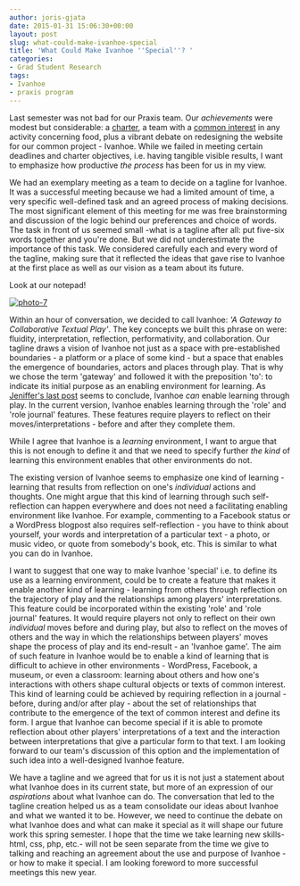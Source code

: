 ```yaml
---
author: joris-gjata
date: 2015-01-31 15:06:30+00:00
layout: post
slug: what-could-make-ivanhoe-special
title: 'What Could Make Ivanhoe ''Special''? '
categories:
- Grad Student Research
tags:
- Ivanhoe
- praxis program
---
```


Last semester was not bad for our Praxis team. Our _achievements_ were modest but considerable: a [charter](http://praxis.scholarslab.org/charter/charter-2014-2015/), a team with a [common interest](http://scholarslab.org/uncategorized/playing-with-toast-our-first-ivanhoe-game/) in any activity concerning food, plus a vibrant debate on redesigning the website for our common project - Ivanhoe. While we failed in meeting certain deadlines and charter objectives, i.e. having tangible visible results, I want to emphasize how productive _the process_ has been for us in my view.

We had an exemplary meeting as a team to decide on a tagline for Ivanhoe. It was a successful meeting because we had a limited amount of time, a very specific well-defined task and an agreed process of making decisions. The most significant element of this meeting for me was free brainstorming and discussion of the logic behind our preferences and choice of words. The task in front of us seemed small -what is a tagline after all: put five-six words together and you're done. But we did not underestimate the importance of this task. We considered carefully each and every word of the tagline, making sure that it reflected the ideas that gave rise to Ivanhoe at the first place as well as our vision as a team about its future.

Look at our notepad!

[![photo-7](http://static.scholarslab.org/wp-content/uploads/2015/01/photo-7-224x300.jpg)](http://static.scholarslab.org/wp-content/uploads/2015/01/photo-7.jpg)

Within an hour of conversation, we decided to call Ivanhoe: _'A Gateway to Collaborative Textual Play'_. The key concepts we built this phrase on were: fluidity, interpretation, reflection, performativity, and collaboration. Our tagline draws a vision of Ivanhoe not just as a space with pre-established boundaries - a platform or a place of some kind - but a space that enables the emergence of boundaries, actors and places through play. That is why we chose the term 'gateway' and followed it with the preposition 'to': to indicate its initial purpose as an enabling environment for learning. As [Jeniffer's last post](http://scholarslab.org/grad-student-research/can-ivanhoe-facilitate-playful-learning-both-in-and-out-of-the-classroom/) seems to conclude, Ivanhoe _can_ enable learning through play. In the current version, Ivanhoe enables learning through the 'role' and 'role journal' features. These features require players to reflect on their moves/interpretations - before and after they complete them. 

While I agree that Ivanhoe is a _learning_ environment, I want to argue that this is not enough to define it and that we need to specify further _the kind_ of learning this environment enables that other environments do not.

The existing version of Ivanhoe seems to emphasize one kind of learning - learning that results from reflection on one's _individual_ actions and thoughts. One might argue that this kind of learning through such self-reflection can happen everywhere and does not need a facilitating enabling environment like Ivanhoe. For example, commenting to a Facebook status or a WordPress blogpost also requires self-reflection - you have to think about yourself, your words and interpretation of a particular text - a photo, or music video, or quote from somebody's book, etc. This is similar to what you can do in Ivanhoe.

I want to suggest that one way to make Ivanhoe 'special' i.e. to define its use as a learning environment, could be to create a feature that makes it enable another kind of learning - learning from others through reflection on the trajectory of play and the relationships among players' interpretations. This feature could be incorporated within the existing 'role' and 'role journal' features. It would require players not only to reflect on their own _individual_ moves before and during play, but also to reflect on the moves of others and the way in which the relationships between players' moves shape the process of play and its end-result - an 'Ivanhoe game'. The aim of such feature in Ivanhoe would be to enable a kind of learning that is difficult to achieve in other environments - WordPress, Facebook, a museum, or even a classroom: learning about others and how one's interactions with others shape cultural objects or texts of common interest. This kind of learning could be achieved by requiring reflection in a journal - before, during and/or after play - about the set of relationships that contribute to the emergence of the text of common interest and define its form. I argue that Ivanhoe can become special if it is able to promote reflection about other players' interpretations of a text and the interaction between interpretations that give a particular form to that text. I am looking forward to our team's discussion of this option and the implementation of such idea into a well-designed Ivanhoe feature.   

We have a tagline and we agreed that for us it is not just a statement about what Ivanhoe does in its current state, but more of an expression of our _aspirations_ about what Ivanhoe can do. The conversation that led to the tagline creation helped us as a team consolidate our ideas about Ivanhoe and what we wanted it to be. However, we need to continue the debate on what Ivanhoe does and what can make it special as it will shape our future work this spring semester. I hope that the time we take learning new skills- html, css, php, etc.- will not be seen separate from the time we give to talking and reaching an agreement about the use and purpose of Ivanhoe - or how to make it special. I am looking foreword to more successful meetings this new year.
